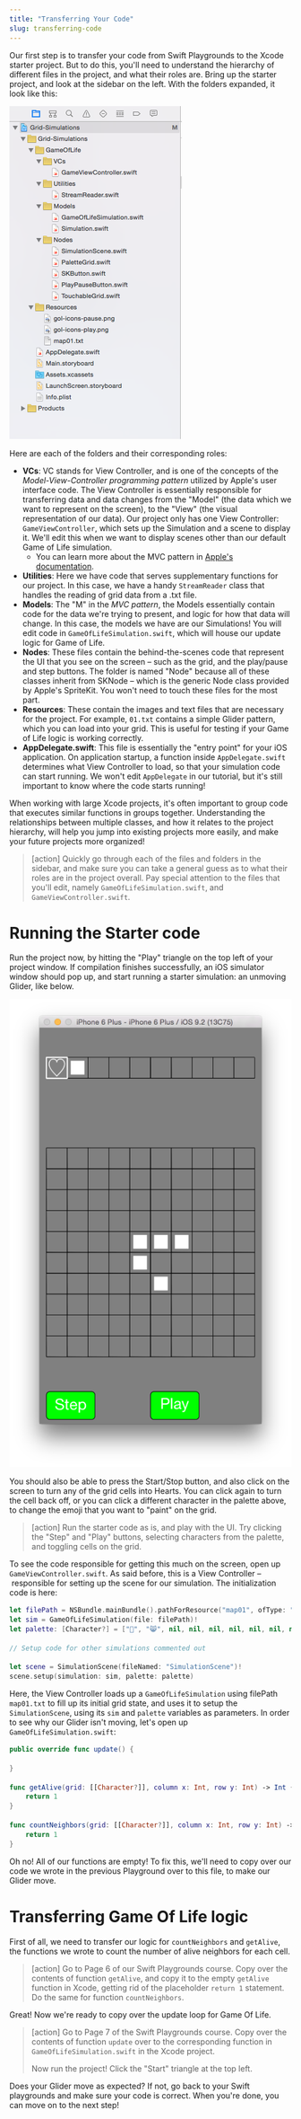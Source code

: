 ```yaml
---
title: "Transferring Your Code"
slug: transferring-code
---
```


Our first step is to transfer your code from Swift Playgrounds to the Xcode starter project. But to do this, you'll need to understand the hierarchy of different files in the project, and what their roles are. Bring up the starter project, and look at the sidebar on the left. With the folders expanded, it look like this:

![The left sidebar of your Xcode project](assets/project-hierarchy.png)

Here are each of the folders and their corresponding roles:

- __VCs__: VC stands for View Controller, and is one of the concepts of the _Model-View-Controller programming pattern_ utilized by Apple's user interface code. The View Controller is essentially responsible for transferring data and data changes from the "Model" (the data which we want to represent on the screen), to the "View" (the visual representation of our data). Our project only has one View Controller: `GameViewController`, which sets up the Simulation and a scene to display it. We'll edit this when we want to display scenes other than our default Game of Life simulation.
  - You can learn more about the MVC pattern in [Apple's documentation](https://developer.apple.com/library/mac/documentation/General/Conceptual/DevPedia-CocoaCore/MVC.html).
- __Utilities__: Here we have code that serves supplementary functions for our project. In this case, we have a handy `StreamReader` class that handles the reading of grid data from a .txt file.
- __Models__: The "M" in the _MVC pattern_, the Models essentially contain code for the data we're trying to present, and logic for how that data will change. In this case, the models we have are our Simulations! You will edit code in `GameOfLifeSimulation.swift`, which will house our update logic for Game of Life.
- __Nodes__: These files contain the behind-the-scenes code that represent the UI that you see on the screen – such as the grid, and the play/pause and step buttons. The folder is named "Node" because all of these classes inherit from SKNode – which is the generic Node class provided by Apple's SpriteKit. You won't need to touch these files for the most part.
- __Resources__: These contain the images and text files that are necessary for the project. For example, `01.txt` contains a simple Glider pattern, which you can load into your grid. This is useful for testing if your Game of Life logic is working correctly.
- __AppDelegate.swift__: This file is essentially the "entry point" for your iOS application. On application startup, a function inside `AppDelegate.swift` determines what View Controller to load, so that your simulation code can start running. We won't edit `AppDelegate` in our tutorial, but it's still important to know where the code starts running!

When working with large Xcode projects, it's often important to group code that executes similar functions in groups together. Understanding the relationships between multiple classes, and how it relates to the project hierarchy, will help you jump into existing projects more easily, and make your future projects more organized!

> [action]
> Quickly go through each of the files and folders in the sidebar, and make sure you can take a general guess as to what their roles are in the project overall. Pay special attention to the files that you'll edit, namely `GameOfLifeSimulation.swift`, and `GameViewController.swift`.

# Running the Starter code

Run the project now, by hitting the "Play" triangle on the top left of your project window. If compilation finishes successfully, an iOS simulator window should pop up, and start running a starter simulation: an unmoving Glider, like below.

![The starter code in action.](assets/starter-state.png)

You should also be able to press the Start/Stop button, and also click on the screen to turn any of the grid cells into Hearts. You can click again to turn the cell back off, or you can click a different character in the palette above, to change the emoji that you want to "paint" on the grid.

> [action]
> Run the starter code as is, and play with the UI. Try clicking the "Step" and "Play" buttons, selecting characters from the palette, and toggling cells on the grid.

To see the code responsible for getting this much on the screen, open up `GameViewController.swift`. As said before, this is a View Controller – responsible for setting up the scene for our simulation. The initialization code is here:

```swift
let filePath = NSBundle.mainBundle().pathForResource("map01", ofType: "txt")!
let sim = GameOfLifeSimulation(file: filePath)!
let palette: [Character?] = ["👾", "😸", nil, nil, nil, nil, nil, nil, nil]

// Setup code for other simulations commented out

let scene = SimulationScene(fileNamed: "SimulationScene")!
scene.setup(simulation: sim, palette: palette)
```

Here, the View Controller loads up a `GameOfLifeSimulation` using filePath `map01.txt` to fill up its initial grid state, and uses it to setup the `SimulationScene`, using its `sim` and `palette` variables as parameters. In order to see why our Glider isn't moving, let's open up `GameOfLifeSimulation.swift`:

```swift
public override func update() {

}

func getAlive(grid: [[Character?]], column x: Int, row y: Int) -> Int {
    return 1
}

func countNeighbors(grid: [[Character?]], column x: Int, row y: Int) -> Int {
    return 1
}
```

Oh no! All of our functions are empty! To fix this, we'll need to copy over our code we wrote in the previous Playground over to this file, to make our Glider move.

# Transferring Game Of Life logic

First of all, we need to transfer our logic for `countNeighbors` and `getAlive`, the functions we wrote to count the number of alive neighbors for each cell.

> [action]
> Go to Page 6 of our Swift Playgrounds course. Copy over the contents of function `getAlive`, and copy it to the empty `getAlive` function in Xcode, getting rid of the placeholder `return 1` statement. Do the same for function `countNeighbors`.

Great! Now we're ready to copy over the update loop for Game Of Life.

> [action]
> Go to Page 7 of the Swift Playgrounds course. Copy over the contents of function `update` over to the corresponding function in `GameOfLifeSimulation.swift` in the Xcode project.
>
> Now run the project! Click the "Start" triangle at the top left.

Does your Glider move as expected? If not, go back to your Swift playgrounds and make sure your code is correct. When you're done, you can move on to the next step!
